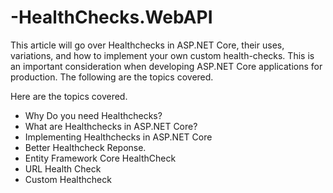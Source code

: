 # -HealthChecks.WebAPI
This article will go over Healthchecks in ASP.NET Core, their uses, variations, and how to implement your own custom health-checks. This is an important consideration when developing ASP.NET Core applications for production. The following are the topics covered.

Here are the topics covered.

- Why Do you need Healthchecks?
- What are Healthchecks in ASP.NET Core?
- Implementing Healthchecks in ASP.NET Core 
- Better Healthcheck Reponse.
- Entity Framework Core HealthCheck
- URL Health Check
- Custom Healthcheck
